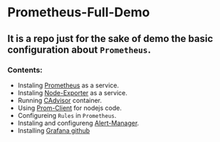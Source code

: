 # Prometheus-Full-Demo

## It is a repo just for the sake of demo the basic configuration about `Prometheus`.
### Contents:

- Instaling [Prometheus](https://github.com/prometheus/prometheus) as a service.
- Instaling [Node-Exporter](https://github.com/prometheus/node_exporter) as a service.
- Running [CAdvisor](https://github.com/google/cadvisor) container.
- Using [Prom-Client](https://github.com/siimon/prom-client) for nodejs code.
- Configureing `Rules` in `Prometheus`.
- Instaling and configureng [Alert-Manager](https://github.com/prometheus/alertmanager).
- Installing [Grafana github](https://github.com/grafana/grafana)
